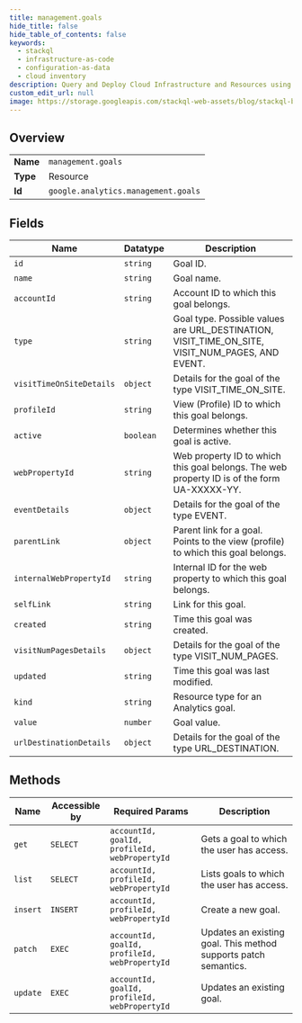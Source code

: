 ```yaml
---
title: management.goals
hide_title: false
hide_table_of_contents: false
keywords:
  - stackql
  - infrastructure-as-code
  - configuration-as-data
  - cloud inventory
description: Query and Deploy Cloud Infrastructure and Resources using SQL
custom_edit_url: null
image: https://storage.googleapis.com/stackql-web-assets/blog/stackql-blog-post-featured-image.png
---
```

  
    

## Overview
<table><tbody>
<tr><td><b>Name</b></td><td><code>management.goals</code></td></tr>
<tr><td><b>Type</b></td><td>Resource</td></tr>
<tr><td><b>Id</b></td><td><code>google.analytics.management.goals</code></td></tr>
</tbody></table>

## Fields
| Name | Datatype | Description |
| ---- | -------- | ----------- |
| `id` | `string` | Goal ID. |
| `name` | `string` | Goal name. |
| `accountId` | `string` | Account ID to which this goal belongs. |
| `type` | `string` | Goal type. Possible values are URL_DESTINATION, VISIT_TIME_ON_SITE, VISIT_NUM_PAGES, AND EVENT. |
| `visitTimeOnSiteDetails` | `object` | Details for the goal of the type VISIT_TIME_ON_SITE. |
| `profileId` | `string` | View (Profile) ID to which this goal belongs. |
| `active` | `boolean` | Determines whether this goal is active. |
| `webPropertyId` | `string` | Web property ID to which this goal belongs. The web property ID is of the form UA-XXXXX-YY. |
| `eventDetails` | `object` | Details for the goal of the type EVENT. |
| `parentLink` | `object` | Parent link for a goal. Points to the view (profile) to which this goal belongs. |
| `internalWebPropertyId` | `string` | Internal ID for the web property to which this goal belongs. |
| `selfLink` | `string` | Link for this goal. |
| `created` | `string` | Time this goal was created. |
| `visitNumPagesDetails` | `object` | Details for the goal of the type VISIT_NUM_PAGES. |
| `updated` | `string` | Time this goal was last modified. |
| `kind` | `string` | Resource type for an Analytics goal. |
| `value` | `number` | Goal value. |
| `urlDestinationDetails` | `object` | Details for the goal of the type URL_DESTINATION. |
## Methods
| Name | Accessible by | Required Params | Description |
| ---- | ------------- | --------------- | ----------- |
| `get` | `SELECT` | `accountId, goalId, profileId, webPropertyId` | Gets a goal to which the user has access. |
| `list` | `SELECT` | `accountId, profileId, webPropertyId` | Lists goals to which the user has access. |
| `insert` | `INSERT` | `accountId, profileId, webPropertyId` | Create a new goal. |
| `patch` | `EXEC` | `accountId, goalId, profileId, webPropertyId` | Updates an existing goal. This method supports patch semantics. |
| `update` | `EXEC` | `accountId, goalId, profileId, webPropertyId` | Updates an existing goal. |
